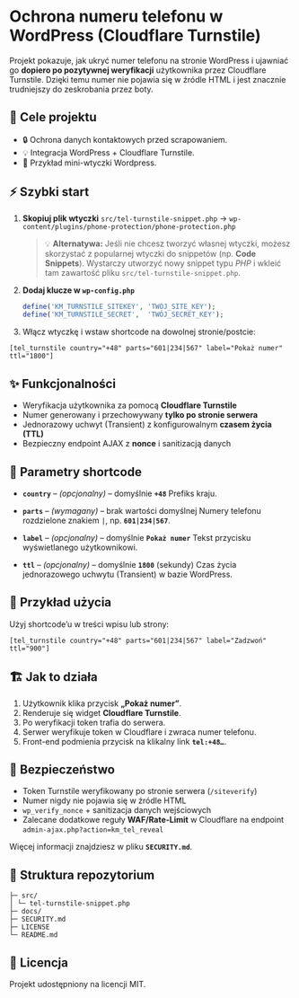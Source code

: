 # Ochrona numeru telefonu w WordPress (Cloudflare Turnstile)

Projekt pokazuje, jak ukryć numer telefonu na stronie WordPress i ujawniać go **dopiero po pozytywnej weryfikacji** użytkownika przez Cloudflare Turnstile.
Dzięki temu numer nie pojawia się w źródle HTML i jest znacznie trudniejszy do zeskrobania przez boty.

## 🎯 Cele projektu

- 🔒 Ochrona danych kontaktowych przed scrapowaniem.
- 💡 Integracja WordPress + Cloudflare Turnstile.
- 🧩 Przykład mini-wtyczki Wordpress.

## ⚡️ Szybki start

1. **Skopiuj plik wtyczki**
   `src/tel-turnstile-snippet.php` → `wp-content/plugins/phone-protection/phone-protection.php`

   > 💡 **Alternatywa:**
   > Jeśli nie chcesz tworzyć własnej wtyczki, możesz skorzystać z popularnej wtyczki do snippetów
   > (np. **Code Snippets**).
   > Wystarczy utworzyć nowy snippet typu _PHP_ i wkleić tam zawartość pliku
   > `src/tel-turnstile-snippet.php`.

2. **Dodaj klucze w `wp-config.php`**

   ```php
   define('KM_TURNSTILE_SITEKEY', 'TWÓJ_SITE_KEY');
   define('KM_TURNSTILE_SECRET',  'TWÓJ_SECRET_KEY');
   ```

3. Włącz wtyczkę i wstaw shortcode na dowolnej stronie/postcie:

```text
[tel_turnstile country="+48" parts="601|234|567" label="Pokaż numer" ttl="1800"]
```

## ✨ Funkcjonalności

- Weryfikacja użytkownika za pomocą **Cloudflare Turnstile**
- Numer generowany i przechowywany **tylko po stronie serwera**
- Jednorazowy uchwyt (Transient) z konfigurowalnym **czasem życia (TTL)**
- Bezpieczny endpoint AJAX z **nonce** i sanitizacją danych

## 🔧 Parametry shortcode

- **`country`** – _(opcjonalny)_ – domyślnie **`+48`**
  Prefiks kraju.

- **`parts`** – _(wymagany)_ – brak wartości domyślnej
  Numery telefonu rozdzielone znakiem `|`, np. **`601|234|567`**.

- **`label`** – _(opcjonalny)_ – domyślnie **`Pokaż numer`**
  Tekst przycisku wyświetlanego użytkownikowi.

- **`ttl`** – _(opcjonalny)_ – domyślnie **`1800`** (sekundy)
  Czas życia jednorazowego uchwytu (Transient) w bazie WordPress.

## 📝 Przykład użycia

Użyj shortcode’u w treści wpisu lub strony:

```text
[tel_turnstile country="+48" parts="601|234|567" label="Zadzwoń" ttl="900"]
```

## 🏗 Jak to działa

1. Użytkownik klika przycisk **„Pokaż numer”**.
2. Renderuje się widget **Cloudflare Turnstile**.
3. Po weryfikacji token trafia do serwera.
4. Serwer weryfikuje token w Cloudflare i zwraca numer telefonu.
5. Front-end podmienia przycisk na klikalny link **`tel:+48…`**.

## 🔐 Bezpieczeństwo

- Token Turnstile weryfikowany po stronie serwera (`/siteverify`)
- Numer nigdy nie pojawia się w źródle HTML
- `wp_verify_nonce` + sanitizacja danych wejściowych
- Zalecane dodatkowe reguły **WAF/Rate-Limit** w Cloudflare
  na endpoint `admin-ajax.php?action=km_tel_reveal`

Więcej informacji znajdziesz w pliku **`SECURITY.md`**.

## 📂 Struktura repozytorium

```text
├─ src/
│ └─ tel-turnstile-snippet.php
├─ docs/
├─ SECURITY.md
├─ LICENSE
└─ README.md
```

## 📝 Licencja

Projekt udostępniony na licencji MIT.
